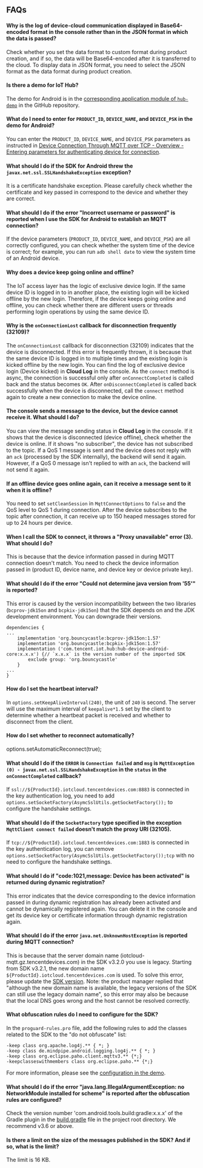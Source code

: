 ## FAQs

#### Why is the log of device-cloud communication displayed in Base64-encoded format in the console rather than in the JSON format in which the data is passed?

Check whether you set the data format to custom format during product creation, and if so, the data will be Base64-encoded after it is transferred to the cloud. To display data in JSON format, you need to select the JSON format as the data format during product creation.

#### Is there a demo for IoT Hub?

The demo for Android is in the [corresponding application module of `hub-demo`](../../../hub-android-demo) in the GitHub repository.

#### What do I need to enter for `PRODUCT_ID`, `DEVICE_NAME`, and `DEVICE_PSK` in the demo for Android?

You can enter the `PRODUCT_ID`, `DEVICE_NAME`, and `DEVICE_PSK` parameters as instructed in [Device Connection Through MQTT over TCP - Overview - Entering parameters for authenticating device for connection](../../../hub-device-android/docs/en/PRELIM__基于TCP的MQTT设备接入_EN-US.md#Entering-parameters-for-authenticating-device-for-connection).

#### What should I do if the SDK for Android threw the `javax.net.ssl.SSLHandshakeException` exception?

It is a certificate handshake exception. Please carefully check whether the certificate and key passed in correspond to the device and whether they are correct.

#### What should I do if the error "Incorrect username or password" is reported when I use the SDK for Android to establish an MQTT connection?

If the device parameters (`PRODUCT_ID`, `DEVICE_NAME`, and `DEVICE_PSK`) are all correctly configured, you can check whether the system time of the device is correct; for example, you can run `adb shell date` to view the system time of an Android device.

#### Why does a device keep going online and offline?

The IoT access layer has the logic of exclusive device login. If the same device ID is logged in to in another place, the existing login will be kicked offline by the new login. Therefore, if the device keeps going online and offline, you can check whether there are different users or threads performing login operations by using the same device ID.

#### Why is the `onConnectionLost` callback for disconnection frequently (32109)?

The `onConnectionLost` callback for disconnection (32109) indicates that the device is disconnected. If this error is frequently thrown, it is because that the same device ID is logged in to multiple times and the existing login is kicked offline by the new login. You can find the log of exclusive device login (Device kicked) in **Cloud Log** in the console. As the `connect` method is async, the connection is successful only after `onConnectCompleted` is called back and the status becomes `OK`. After `onDisconnectCompleted` is called back successfully when the device is disconnected, call the `connect` method again to create a new connection to make the device online.

#### The console sends a message to the device, but the device cannot receive it. What should I do?

You can view the message sending status in **Cloud Log** in the console. If it shows that the device is disconnected (device offline), check whether the device is online. If it shows "no subscriber", the device has not subscribed to the topic. If a QoS 1 message is sent and the device does not reply with an `ack` (processed by the SDK internally), the backend will send it again. However, if a QoS 0 message isn't replied to with an `ack`, the backend will not send it again.

#### If an offline device goes online again, can it receive a message sent to it when it is offline?

You need to set `setCleanSession` in `MqttConnectOptions` to `false` and the QoS level to QoS 1 during connection. After the device subscribes to the topic after connection, it can receive up to 150 heaped messages stored for up to 24 hours per device.

#### When I call the SDK to connect, it throws a "Proxy unavailable" error (3). What should I do?

This is because that the device information passed in during MQTT connection doesn't match. You need to check the device information passed in (product ID, device name, and device key or device private key).

#### What should I do if the error "Could not determine java version from '55'" is reported?

This error is caused by the version incompatibility between the two libraries (`bcprov-jdk15on` and `bcpkix-jdk15on`) that the SDK depends on and the JDK development environment. You can downgrade their versions.
```
dependencies {
...
    implementation 'org.bouncycastle:bcprov-jdk15on:1.57'
    implementation 'org.bouncycastle:bcpkix-jdk15on:1.57'
    implementation ('com.tencent.iot.hub:hub-device-android-core:x.x.x') {// `x.x.x` is the version number of the imported SDK
        exclude group: 'org.bouncycastle'
    }
...
}
```

#### How do I set the heartbeat interval?
In `options.setKeepAliveInterval(240)`, the unit of `240` is second. The server will use the maximum interval of `keepalive*1.5` set by the client to determine whether a heartbeat packet is received and whether to disconnect from the client.

#### How do I set whether to reconnect automatically?
options.setAutomaticReconnect(true);

#### What should I do if the `ERROR` is `Connection failed` and `msg` is `MqttException (0) - javax.net.ssl.SSLHandshakeException` in the `status` in the `onConnectCompleted` callback?
If `ssl://${ProductId}.iotcloud.tencentdevices.com:8883` is connected in the key authentication log, you need to add `options.setSocketFactory(AsymcSslUtils.getSocketFactory());` to configure the handshake settings.

#### What should I do if the `SocketFactory` type specified in the exception `MqttClient connect failed` doesn't match the proxy URI (32105).
If `tcp://${ProductId}.iotcloud.tencentdevices.com:1883` is connected in the key authentication log, you can remove `options.setSocketFactory(AsymcSslUtils.getSocketFactory());tcp` with no need to configure the handshake settings.

#### What should I do if "code:1021,message: Device has been activated" is returned during dynamic registration?
This error indicates that the device corresponding to the device information passed in during dynamic registration has already been activated and cannot be dynamically registered again. You can delete it in the console and get its device key or certificate information through dynamic registration again.

#### What should I do if the error `java.net.UnknownHostException` is reported during MQTT connection?
This is because that the server domain name (iotcloud-mqtt.gz.tencentdevices.com) in the SDK v3.2.0 you use is legacy. Starting from SDK v3.2.1, the new domain name `${ProductId}.iotcloud.tencentdevices.com` is used. To solve this error, please update the [SDK version](https://github.com/tencentyun/iot-device-java/releases). Note: the product manager replied that "although the new domain name is available, the legacy versions of the SDK can still use the legacy domain name", so this error may also be because that the local DNS goes wrong and the host cannot be resolved correctly.

#### What obfuscation rules do I need to configure for the SDK?
In the `proguard-rules.pro` file, add the following rules to add the classes related to the SDK to the "do not obfuscate" list:
```
-keep class org.apache.log4j.** { *; }
-keep class de.mindpipe.android.logging.log4j.** { *; }
-keep class org.eclipse.paho.client.mqttv3.** {*;}
-keepclasseswithmembers class org.eclipse.paho.** {*;}
```
For more information, please see the [configuration in the demo](../../../hub-android-demo/proguard-rules.pro).

#### What should I do if the error "java.lang.IllegalArgumentException: no NetworkModule installed for scheme" is reported after the obfuscation rules are configured?
Check the version number 'com.android.tools.build:gradle:x.x.x' of the Gradle plugin in the [build.gradle](../../../../build.gradle) file in the project root directory. We recommend v3.6 or above.

#### Is there a limit on the size of the messages published in the SDK? And if so, what is the limit?
The limit is 16 KB.

